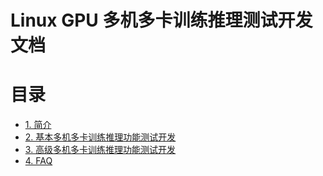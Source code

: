 # Linux GPU 多机多卡训练推理测试开发文档

# 目录

- [1. 简介](#1)
- [2. 基本多机多卡训练推理功能测试开发](#2---)
- [3. 高级多机多卡训练推理功能测试开发](#3---)
- [4. FAQ](#4)
